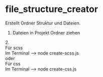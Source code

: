# file_structure_creator

Erstellt Ordner Struktur und Dateien.<br>
1. Dateien in Projekt Ordner ziehen

2.<br>
    Für scss<br>
    Im Terminal -->  node create-scss.js<br>
    oder<br>
    Für css<br>
    Im Terminal -->  node create-css.js